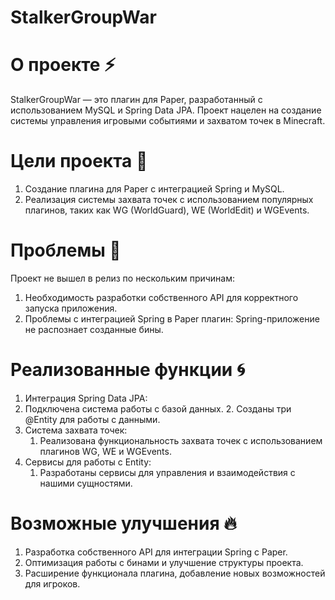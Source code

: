 # StalkerGroupWar  
# О проекте ⚡
StalkerGroupWar — это плагин для Paper, разработанный с использованием MySQL и Spring Data JPA.
Проект нацелен на создание системы управления игровыми событиями и захватом точек в Minecraft.

# Цели проекта 🌊
1. Создание плагина для Paper с интеграцией Spring и MySQL.
2. Реализация системы захвата точек с использованием популярных плагинов, таких как WG (WorldGuard), WE (WorldEdit) и WGEvents.

# Проблемы 🌠
Проект не вышел в релиз по нескольким причинам:
1. Необходимость разработки собственного API для корректного запуска приложения.
2. Проблемы с интеграцией Spring в Paper плагин: Spring-приложение не распознает созданные бины.

# Реализованные функции 🌀
1. Интеграция Spring Data JPA:
  1. Подключена система работы с базой данных. 2. Созданы три @Entity для работы с данными.
2. Система захвата точек:
   1. Реализована функциональность захвата точек с использованием плагинов WG, WE и WGEvents.
3. Сервисы для работы с Entity:
   1. Разработаны сервисы для управления и взаимодействия с нашими сущностями.

# Возможные улучшения 🔥
1. Разработка собственного API для интеграции Spring с Paper.
2. Оптимизация работы с бинами и улучшение структуры проекта.
3. Расширение функционала плагина, добавление новых возможностей для игроков.
